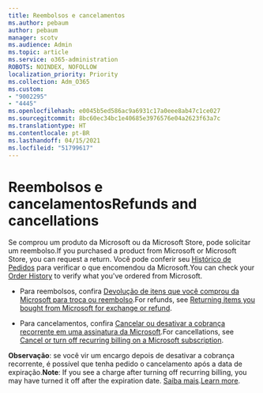 ```yaml
---
title: Reembolsos e cancelamentos
ms.author: pebaum
author: pebaum
manager: scotv
ms.audience: Admin
ms.topic: article
ms.service: o365-administration
ROBOTS: NOINDEX, NOFOLLOW
localization_priority: Priority
ms.collection: Adm_O365
ms.custom:
- "9002295"
- "4445"
ms.openlocfilehash: e0045b5ed586ac9a6931c17a0eee8ab47c1ce027
ms.sourcegitcommit: 8bc60ec34bc1e40685e3976576e04a2623f63a7c
ms.translationtype: HT
ms.contentlocale: pt-BR
ms.lasthandoff: 04/15/2021
ms.locfileid: "51799617"
---
```

# <a name="refunds-and-cancellations"></a><span data-ttu-id="03968-102">Reembolsos e cancelamentos</span><span class="sxs-lookup"><span data-stu-id="03968-102">Refunds and cancellations</span></span>

<span data-ttu-id="03968-103">Se comprou um produto da Microsoft ou da Microsoft Store, pode solicitar um reembolso.</span><span class="sxs-lookup"><span data-stu-id="03968-103">If you purchased a product from Microsoft or Microsoft Store, you can request a return.</span></span> <span data-ttu-id="03968-104">Você pode conferir seu [Histórico de Pedidos](https://account.microsoft.com/billing/orders/) para verificar o que encomendou da Microsoft.</span><span class="sxs-lookup"><span data-stu-id="03968-104">You can check your [Order History](https://account.microsoft.com/billing/orders/) to verify what you've ordered from Microsoft.</span></span> 

- <span data-ttu-id="03968-105">Para reembolsos, confira [Devolução de itens que você comprou da Microsoft para troca ou reembolso](https://support.microsoft.com/help/10558).</span><span class="sxs-lookup"><span data-stu-id="03968-105">For refunds, see [Returning items you bought from Microsoft for exchange or refund](https://support.microsoft.com/help/10558).</span></span>

- <span data-ttu-id="03968-106">Para cancelamentos, confira [Cancelar ou desativar a cobrança recorrente em uma assinatura da Microsoft](https://support.microsoft.com/help/4027815).</span><span class="sxs-lookup"><span data-stu-id="03968-106">For cancellations, see [Cancel or turn off recurring billing on a Microsoft subscription](https://support.microsoft.com/help/4027815).</span></span>

<span data-ttu-id="03968-107">**Observação**: se você vir um encargo depois de desativar a cobrança recorrente, é possível que tenha pedido o cancelamento após a data de expiração.</span><span class="sxs-lookup"><span data-stu-id="03968-107">**Note**: If you see a charge after turning off recurring billing, you may have turned it off after the expiration date.</span></span> <span data-ttu-id="03968-108">[Saiba mais](https://support.microsoft.com/help/10640).</span><span class="sxs-lookup"><span data-stu-id="03968-108">[Learn more](https://support.microsoft.com/help/10640).</span></span> 